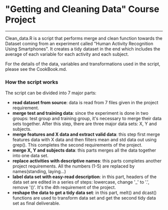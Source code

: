 # "Getting and Cleaning Data" Course Project #
----------

Clean_data.R is a script that performs merge and clean function towards the Dataset coming from an experiment called "Human Activity Recognition Using Smartphones". It creates a tidy dataset in the end which includes the average of each variable for each activity and each subject.

For the details of the data, variables and transformations used in the script, please see the CookBook.md.


### How the script works ###

The script can be divided into 7 major parts:

- **read dataset from source**: data is read from 7 files given in the project requirement.
- **merge test and training data**: since the experiment is done in two groups: test group and training group, it's necessary to merge their data sets together. After this step, there are three major data sets: X, Y and subjects.
- **merge features and X data and extract valid data**: this step first merge features data with X data and then filters mean and std data out using grep(). This completes the second requirements of the project.
- **merge X, Y and subjects data**: this parts merges all the data together into one data set.
- **replace activities with descriptive names**: this parts completes another project requirements. All the numbers (1-5) are replaced by names(standing, laying...)
- **label data set with easy-read description**: in this part, headers of the data set are edited in a series of steps: lowercase, change '_' to '.', remove '()'. It's the 4th requirement of the project.
- **reshape the data to get a tidy data set**: in this part, melt() and dcast() functions are used to transform data set and get the second tidy data set as final deliverable.


